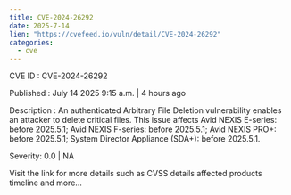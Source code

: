 ```yaml
--- 
title: CVE-2024-26292
date: 2025-7-14
lien: "https://cvefeed.io/vuln/detail/CVE-2024-26292"
categories:
  - cve
---
```


CVE ID : CVE-2024-26292

Published :  July 14
2025
9:15 a.m. | 4 hours ago

Description : An authenticated Arbitrary File Deletion vulnerability enables an attacker to delete critical files.
This issue affects Avid NEXIS E-series: before 2025.5.1; Avid NEXIS F-series: before 2025.5.1; Avid NEXIS PRO+: before 2025.5.1; System Director Appliance (SDA+): before 2025.5.1.

Severity: 0.0 | NA

Visit the link for more details
such as CVSS details
affected products
timeline
and more...
